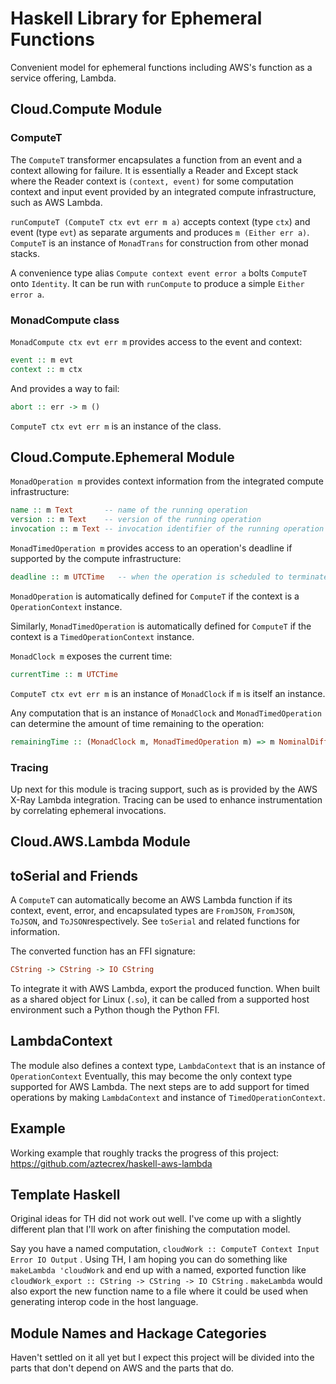 # Haskell Library for Ephemeral Functions

Convenient model for ephemeral functions including AWS's function as a service
offering, Lambda.

## Cloud.Compute Module

### ComputeT

The `ComputeT` transformer encapsulates a function from an event and a context allowing
for failure. It is essentially a Reader and Except stack where the Reader context is
`(context, event)` for some computation context and input event provided by an integrated
compute infrastructure, such as AWS Lambda.

`runComputeT (ComputeT ctx evt err m a)` accepts context (type `ctx`) and event
(type `evt`)  as separate arguments and produces `m (Either err a)`. `ComputeT` is an
instance of `MonadTrans` for construction from other monad stacks.

A convenience type alias `Compute context event error a` bolts `ComputeT` onto `Identity`.
It can be run with `runCompute` to produce a simple `Either error a`.

### MonadCompute class

`MonadCompute ctx evt err m` provides access to the event and context:

```Haskell
event :: m evt
context :: m ctx
```

And provides a way to fail:

```Haskell
abort :: err -> m ()
```

`ComputeT ctx evt err m` is an instance of the class.

## Cloud.Compute.Ephemeral Module

`MonadOperation m` provides context information from the integrated compute infrastructure:

```Haskell
name :: m Text       -- name of the running operation
version :: m Text    -- version of the running operation
invocation :: m Text -- invocation identifier of the running operation
```

`MonadTimedOperation m` provides access to an operation's deadline if supported by the
compute infrastructure:

```Haskell
deadline :: m UTCTime   -- when the operation is scheduled to terminate
```

`MonadOperation` is automatically defined for `ComputeT` if the context is a
`OperationContext` instance.

Similarly, `MonadTimedOperation` is automatically defined for `ComputeT` if the context
is a `TimedOperationContext` instance.

`MonadClock m` exposes the current time:

```Haskell
currentTime :: m UTCTime
```

`ComputeT ctx evt err m` is an instance of `MonadClock` if `m` is itself an instance.

Any computation that is an instance of `MonadClock` and `MonadTimedOperation` can determine
the amount of time remaining to the operation:

```Haskell
remainingTime :: (MonadClock m, MonadTimedOperation m) => m NominalDiffTime
```

### Tracing

Up next for this module is tracing support, such as is provided by the AWS X-Ray Lambda
integration. Tracing can be used to enhance instrumentation by correlating ephemeral
invocations.

## Cloud.AWS.Lambda Module

## toSerial and Friends

A `ComputeT` can automatically become an AWS Lambda function if its context, event, error, and
encapsulated types are `FromJSON`, `FromJSON`, `ToJSON`, and `ToJSON`respectively. See `toSerial`
and related functions for information.

The converted function has an FFI signature:

```Haskell
CString -> CString -> IO CString
```

To integrate it with AWS Lambda, export the produced function. When built as a shared
object for Linux (`.so`), it can be called from a supported host environment such a
Python though the Python FFI.

## LambdaContext

The module also defines a context type, `LambdaContext` that is an instance of `OperationContext`
Eventually, this may become the only context type supported for AWS Lambda. The next steps are
to add support for timed operations by making `LambdaContext` and instance of
`TimedOperationContext`.

## Example

Working example that roughly tracks the progress of this project: https://github.com/aztecrex/haskell-aws-lambda


## Template Haskell

Original ideas for TH did not work out well. I've come up with a slightly different
plan that I'll work on after finishing the computation model.

Say you have a named computation, `cloudWork :: ComputeT Context Input Error IO Output` . Using
TH, I am hoping you can do something like `makeLambda 'cloudWork` and end up with a named,
exported function like `cloudWork_export :: CString -> CString -> IO CString` . `makeLambda` would
also export the new function name to a file where it could be used when generating interop
code in the host language.

## Module Names and Hackage Categories

Haven't settled on it all yet but I expect this project will be divided into the parts that
don't depend on AWS and the parts that do.


